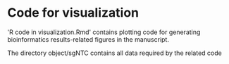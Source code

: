 # Code for visualization
'R code in visualization.Rmd' contains plotting code for generating bioinformatics results-related figures in the manuscript. 



The directory object/sgNTC contains all data required by the related code
